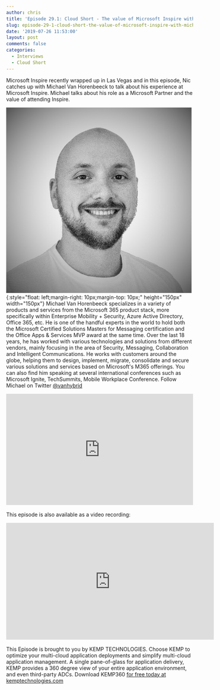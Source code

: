 ```yaml
---
author: chris
title: 'Episode 29.1: Cloud Short - The value of Microsoft Inspire with Michael Van Horenbeeck'
slug: episode-29-1-cloud-short-the-value-of-microsoft-inspire-with-michael-van-horenbeeck
date: '2019-07-26 11:53:00'
layout: post
comments: false
categories:
  - Interviews
  - Cloud Short
---
```


Microsoft Inspire recently wrapped up in Las Vegas and in this episode, Nic catches up with Michael Van Horenbeeck to talk about his experience at Microsoft Inspire. Michael talks about his role as a Microsoft Partner and the value of attending Inspire.

![Michael](/images/uploads/2019/07/mvh.jpg){:style="float: left;margin-right: 10px;margin-top: 10px;" height="150px" width="150px"} Michael Van Horenbeeck specializes in a variety of products and services from the Microsoft 365 product stack, more specifically within Enterprise Mobility + Security, Azure Active Directory, Office 365, etc. He is one of the handful experts in the world to hold both the Microsoft Certified Solutions Masters for Messaging certification and the Office Apps & Services MVP award at the same time. Over the last 18 years, he has worked with various technologies and solutions from different vendors, mainly focusing in the area of Security, Messaging, Collaboration and Intelligent Communications. He works with customers around the globe, helping them to design, implement, migrate, consolidate and secure various solutions and services based on Microsoft's M365 offerings. You can also find him speaking at several international conferences such as Microsoft Ignite, TechSummits, Mobile Workplace Conference. Follow Michael on Twitter [@vanhybrid](https://twitter.com/vanhybrid)

<p><iframe width="100%" height="300" scrolling="no" frameborder="no" allow="autoplay" src="https://w.soundcloud.com/player/?url=https%3A//api.soundcloud.com/tracks/656840492&color=%23ff5500&auto_play=false&hide_related=false&show_comments=true&show_user=true&show_reposts=false&show_teaser=true&visual=true"></iframe></p>

This episode is also available as a video recording:

<p><iframe width="560" height="315" src="https://www.youtube.com/embed/XjoMUXaJtXI" frameborder="0" allow="accelerometer; autoplay; encrypted-media; gyroscope; picture-in-picture" allowfullscreen></iframe></p>

This Episode is brought to you by KEMP TECHNOLOGIES. Choose KEMP to optimize your multi-cloud application deployments and simplify multi-cloud application management. A single pane-of-glass for application delivery, KEMP provides a 360 degree view of your entire application environment, and even third-party ADCs. Download KEMP360 [for free today at kemptechnologies.com](https://kempte.ch/2MYXjew)
